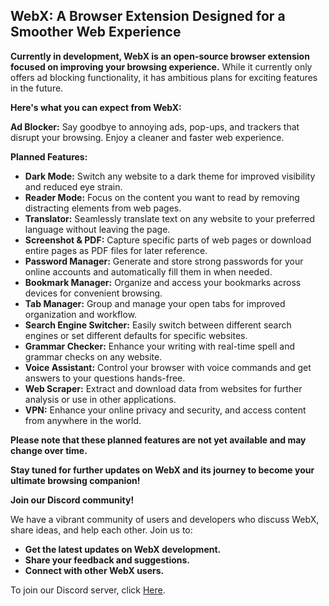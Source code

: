 ## WebX: A Browser Extension Designed for a Smoother Web Experience

**Currently in development, WebX is an open-source browser extension focused on improving your browsing experience.** While it currently only offers ad blocking functionality, it has ambitious plans for exciting features in the future.

**Here's what you can expect from WebX:**

**Ad Blocker:** Say goodbye to annoying ads, pop-ups, and trackers that disrupt your browsing. Enjoy a cleaner and faster web experience.

**Planned Features:**

* **Dark Mode:** Switch any website to a dark theme for improved visibility and reduced eye strain.
* **Reader Mode:** Focus on the content you want to read by removing distracting elements from web pages.
* **Translator:** Seamlessly translate text on any website to your preferred language without leaving the page.
* **Screenshot & PDF:** Capture specific parts of web pages or download entire pages as PDF files for later reference.
* **Password Manager:** Generate and store strong passwords for your online accounts and automatically fill them in when needed.
* **Bookmark Manager:** Organize and access your bookmarks across devices for convenient browsing.
* **Tab Manager:** Group and manage your open tabs for improved organization and workflow.
* **Search Engine Switcher:** Easily switch between different search engines or set different defaults for specific websites.
* **Grammar Checker:** Enhance your writing with real-time spell and grammar checks on any website.
* **Voice Assistant:** Control your browser with voice commands and get answers to your questions hands-free.
* **Web Scraper:** Extract and download data from websites for further analysis or use in other applications.
* **VPN:** Enhance your online privacy and security, and access content from anywhere in the world.

**Please note that these planned features are not yet available and may change over time.**

**Stay tuned for further updates on WebX and its journey to become your ultimate browsing companion!**

**Join our Discord community!**

We have a vibrant community of users and developers who discuss WebX, share ideas, and help each other. Join us to:

* **Get the latest updates on WebX development.**
* **Share your feedback and suggestions.**
* **Connect with other WebX users.**

To join our Discord server, click [Here](https://discord.gg/53hYmreQn8).
